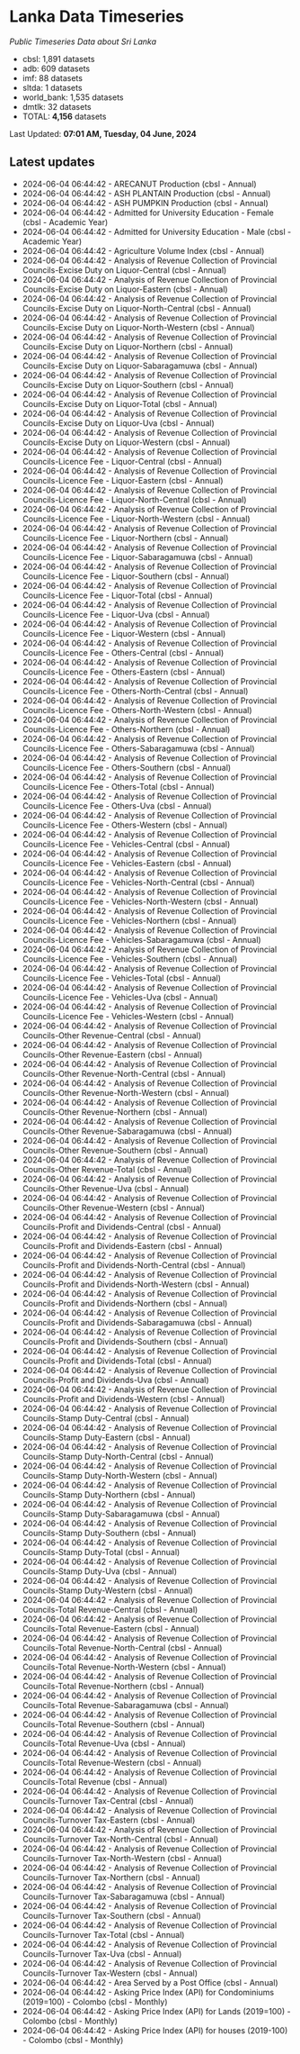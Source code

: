 # Lanka Data Timeseries
*Public Timeseries Data about Sri Lanka*

* cbsl: 1,891 datasets
* adb: 609 datasets
* imf: 88 datasets
* sltda: 1 datasets
* world_bank: 1,535 datasets
* dmtlk: 32 datasets
* TOTAL: **4,156** datasets

Last Updated: **07:01 AM, Tuesday, 04 June, 2024**

## Latest updates

* 2024-06-04 06:44:42 - ARECANUT Production (cbsl - Annual)
* 2024-06-04 06:44:42 - ASH PLANTAIN Production (cbsl - Annual)
* 2024-06-04 06:44:42 - ASH PUMPKIN Production (cbsl - Annual)
* 2024-06-04 06:44:42 - Admitted for University Education - Female (cbsl - Academic Year)
* 2024-06-04 06:44:42 - Admitted for University Education - Male (cbsl - Academic Year)
* 2024-06-04 06:44:42 - Agriculture Volume Index (cbsl - Annual)
* 2024-06-04 06:44:42 - Analysis of Revenue Collection of Provincial Councils-Excise Duty on Liquor-Central (cbsl - Annual)
* 2024-06-04 06:44:42 - Analysis of Revenue Collection of Provincial Councils-Excise Duty on Liquor-Eastern (cbsl - Annual)
* 2024-06-04 06:44:42 - Analysis of Revenue Collection of Provincial Councils-Excise Duty on Liquor-North-Central (cbsl - Annual)
* 2024-06-04 06:44:42 - Analysis of Revenue Collection of Provincial Councils-Excise Duty on Liquor-North-Western (cbsl - Annual)
* 2024-06-04 06:44:42 - Analysis of Revenue Collection of Provincial Councils-Excise Duty on Liquor-Northern (cbsl - Annual)
* 2024-06-04 06:44:42 - Analysis of Revenue Collection of Provincial Councils-Excise Duty on Liquor-Sabaragamuwa (cbsl - Annual)
* 2024-06-04 06:44:42 - Analysis of Revenue Collection of Provincial Councils-Excise Duty on Liquor-Southern (cbsl - Annual)
* 2024-06-04 06:44:42 - Analysis of Revenue Collection of Provincial Councils-Excise Duty on Liquor-Total (cbsl - Annual)
* 2024-06-04 06:44:42 - Analysis of Revenue Collection of Provincial Councils-Excise Duty on Liquor-Uva (cbsl - Annual)
* 2024-06-04 06:44:42 - Analysis of Revenue Collection of Provincial Councils-Excise Duty on Liquor-Western (cbsl - Annual)
* 2024-06-04 06:44:42 - Analysis of Revenue Collection of Provincial Councils-Licence Fee - Liquor-Central (cbsl - Annual)
* 2024-06-04 06:44:42 - Analysis of Revenue Collection of Provincial Councils-Licence Fee - Liquor-Eastern (cbsl - Annual)
* 2024-06-04 06:44:42 - Analysis of Revenue Collection of Provincial Councils-Licence Fee - Liquor-North-Central (cbsl - Annual)
* 2024-06-04 06:44:42 - Analysis of Revenue Collection of Provincial Councils-Licence Fee - Liquor-North-Western (cbsl - Annual)
* 2024-06-04 06:44:42 - Analysis of Revenue Collection of Provincial Councils-Licence Fee - Liquor-Northern (cbsl - Annual)
* 2024-06-04 06:44:42 - Analysis of Revenue Collection of Provincial Councils-Licence Fee - Liquor-Sabaragamuwa (cbsl - Annual)
* 2024-06-04 06:44:42 - Analysis of Revenue Collection of Provincial Councils-Licence Fee - Liquor-Southern (cbsl - Annual)
* 2024-06-04 06:44:42 - Analysis of Revenue Collection of Provincial Councils-Licence Fee - Liquor-Total (cbsl - Annual)
* 2024-06-04 06:44:42 - Analysis of Revenue Collection of Provincial Councils-Licence Fee - Liquor-Uva (cbsl - Annual)
* 2024-06-04 06:44:42 - Analysis of Revenue Collection of Provincial Councils-Licence Fee - Liquor-Western (cbsl - Annual)
* 2024-06-04 06:44:42 - Analysis of Revenue Collection of Provincial Councils-Licence Fee - Others-Central (cbsl - Annual)
* 2024-06-04 06:44:42 - Analysis of Revenue Collection of Provincial Councils-Licence Fee - Others-Eastern (cbsl - Annual)
* 2024-06-04 06:44:42 - Analysis of Revenue Collection of Provincial Councils-Licence Fee - Others-North-Central (cbsl - Annual)
* 2024-06-04 06:44:42 - Analysis of Revenue Collection of Provincial Councils-Licence Fee - Others-North-Western (cbsl - Annual)
* 2024-06-04 06:44:42 - Analysis of Revenue Collection of Provincial Councils-Licence Fee - Others-Northern (cbsl - Annual)
* 2024-06-04 06:44:42 - Analysis of Revenue Collection of Provincial Councils-Licence Fee - Others-Sabaragamuwa (cbsl - Annual)
* 2024-06-04 06:44:42 - Analysis of Revenue Collection of Provincial Councils-Licence Fee - Others-Southern (cbsl - Annual)
* 2024-06-04 06:44:42 - Analysis of Revenue Collection of Provincial Councils-Licence Fee - Others-Total (cbsl - Annual)
* 2024-06-04 06:44:42 - Analysis of Revenue Collection of Provincial Councils-Licence Fee - Others-Uva (cbsl - Annual)
* 2024-06-04 06:44:42 - Analysis of Revenue Collection of Provincial Councils-Licence Fee - Others-Western (cbsl - Annual)
* 2024-06-04 06:44:42 - Analysis of Revenue Collection of Provincial Councils-Licence Fee - Vehicles-Central (cbsl - Annual)
* 2024-06-04 06:44:42 - Analysis of Revenue Collection of Provincial Councils-Licence Fee - Vehicles-Eastern (cbsl - Annual)
* 2024-06-04 06:44:42 - Analysis of Revenue Collection of Provincial Councils-Licence Fee - Vehicles-North-Central (cbsl - Annual)
* 2024-06-04 06:44:42 - Analysis of Revenue Collection of Provincial Councils-Licence Fee - Vehicles-North-Western (cbsl - Annual)
* 2024-06-04 06:44:42 - Analysis of Revenue Collection of Provincial Councils-Licence Fee - Vehicles-Northern (cbsl - Annual)
* 2024-06-04 06:44:42 - Analysis of Revenue Collection of Provincial Councils-Licence Fee - Vehicles-Sabaragamuwa (cbsl - Annual)
* 2024-06-04 06:44:42 - Analysis of Revenue Collection of Provincial Councils-Licence Fee - Vehicles-Southern (cbsl - Annual)
* 2024-06-04 06:44:42 - Analysis of Revenue Collection of Provincial Councils-Licence Fee - Vehicles-Total (cbsl - Annual)
* 2024-06-04 06:44:42 - Analysis of Revenue Collection of Provincial Councils-Licence Fee - Vehicles-Uva (cbsl - Annual)
* 2024-06-04 06:44:42 - Analysis of Revenue Collection of Provincial Councils-Licence Fee - Vehicles-Western (cbsl - Annual)
* 2024-06-04 06:44:42 - Analysis of Revenue Collection of Provincial Councils-Other Revenue-Central (cbsl - Annual)
* 2024-06-04 06:44:42 - Analysis of Revenue Collection of Provincial Councils-Other Revenue-Eastern (cbsl - Annual)
* 2024-06-04 06:44:42 - Analysis of Revenue Collection of Provincial Councils-Other Revenue-North-Central (cbsl - Annual)
* 2024-06-04 06:44:42 - Analysis of Revenue Collection of Provincial Councils-Other Revenue-North-Western (cbsl - Annual)
* 2024-06-04 06:44:42 - Analysis of Revenue Collection of Provincial Councils-Other Revenue-Northern (cbsl - Annual)
* 2024-06-04 06:44:42 - Analysis of Revenue Collection of Provincial Councils-Other Revenue-Sabaragamuwa (cbsl - Annual)
* 2024-06-04 06:44:42 - Analysis of Revenue Collection of Provincial Councils-Other Revenue-Southern (cbsl - Annual)
* 2024-06-04 06:44:42 - Analysis of Revenue Collection of Provincial Councils-Other Revenue-Total (cbsl - Annual)
* 2024-06-04 06:44:42 - Analysis of Revenue Collection of Provincial Councils-Other Revenue-Uva (cbsl - Annual)
* 2024-06-04 06:44:42 - Analysis of Revenue Collection of Provincial Councils-Other Revenue-Western (cbsl - Annual)
* 2024-06-04 06:44:42 - Analysis of Revenue Collection of Provincial Councils-Profit and Dividends-Central (cbsl - Annual)
* 2024-06-04 06:44:42 - Analysis of Revenue Collection of Provincial Councils-Profit and Dividends-Eastern (cbsl - Annual)
* 2024-06-04 06:44:42 - Analysis of Revenue Collection of Provincial Councils-Profit and Dividends-North-Central (cbsl - Annual)
* 2024-06-04 06:44:42 - Analysis of Revenue Collection of Provincial Councils-Profit and Dividends-North-Western (cbsl - Annual)
* 2024-06-04 06:44:42 - Analysis of Revenue Collection of Provincial Councils-Profit and Dividends-Northern (cbsl - Annual)
* 2024-06-04 06:44:42 - Analysis of Revenue Collection of Provincial Councils-Profit and Dividends-Sabaragamuwa (cbsl - Annual)
* 2024-06-04 06:44:42 - Analysis of Revenue Collection of Provincial Councils-Profit and Dividends-Southern (cbsl - Annual)
* 2024-06-04 06:44:42 - Analysis of Revenue Collection of Provincial Councils-Profit and Dividends-Total (cbsl - Annual)
* 2024-06-04 06:44:42 - Analysis of Revenue Collection of Provincial Councils-Profit and Dividends-Uva (cbsl - Annual)
* 2024-06-04 06:44:42 - Analysis of Revenue Collection of Provincial Councils-Profit and Dividends-Western (cbsl - Annual)
* 2024-06-04 06:44:42 - Analysis of Revenue Collection of Provincial Councils-Stamp Duty-Central (cbsl - Annual)
* 2024-06-04 06:44:42 - Analysis of Revenue Collection of Provincial Councils-Stamp Duty-Eastern (cbsl - Annual)
* 2024-06-04 06:44:42 - Analysis of Revenue Collection of Provincial Councils-Stamp Duty-North-Central (cbsl - Annual)
* 2024-06-04 06:44:42 - Analysis of Revenue Collection of Provincial Councils-Stamp Duty-North-Western (cbsl - Annual)
* 2024-06-04 06:44:42 - Analysis of Revenue Collection of Provincial Councils-Stamp Duty-Northern (cbsl - Annual)
* 2024-06-04 06:44:42 - Analysis of Revenue Collection of Provincial Councils-Stamp Duty-Sabaragamuwa (cbsl - Annual)
* 2024-06-04 06:44:42 - Analysis of Revenue Collection of Provincial Councils-Stamp Duty-Southern (cbsl - Annual)
* 2024-06-04 06:44:42 - Analysis of Revenue Collection of Provincial Councils-Stamp Duty-Total (cbsl - Annual)
* 2024-06-04 06:44:42 - Analysis of Revenue Collection of Provincial Councils-Stamp Duty-Uva (cbsl - Annual)
* 2024-06-04 06:44:42 - Analysis of Revenue Collection of Provincial Councils-Stamp Duty-Western (cbsl - Annual)
* 2024-06-04 06:44:42 - Analysis of Revenue Collection of Provincial Councils-Total Revenue-Central (cbsl - Annual)
* 2024-06-04 06:44:42 - Analysis of Revenue Collection of Provincial Councils-Total Revenue-Eastern (cbsl - Annual)
* 2024-06-04 06:44:42 - Analysis of Revenue Collection of Provincial Councils-Total Revenue-North-Central (cbsl - Annual)
* 2024-06-04 06:44:42 - Analysis of Revenue Collection of Provincial Councils-Total Revenue-North-Western (cbsl - Annual)
* 2024-06-04 06:44:42 - Analysis of Revenue Collection of Provincial Councils-Total Revenue-Northern (cbsl - Annual)
* 2024-06-04 06:44:42 - Analysis of Revenue Collection of Provincial Councils-Total Revenue-Sabaragamuwa (cbsl - Annual)
* 2024-06-04 06:44:42 - Analysis of Revenue Collection of Provincial Councils-Total Revenue-Southern (cbsl - Annual)
* 2024-06-04 06:44:42 - Analysis of Revenue Collection of Provincial Councils-Total Revenue-Uva (cbsl - Annual)
* 2024-06-04 06:44:42 - Analysis of Revenue Collection of Provincial Councils-Total Revenue-Western (cbsl - Annual)
* 2024-06-04 06:44:42 - Analysis of Revenue Collection of Provincial Councils-Total Revenue (cbsl - Annual)
* 2024-06-04 06:44:42 - Analysis of Revenue Collection of Provincial Councils-Turnover Tax-Central (cbsl - Annual)
* 2024-06-04 06:44:42 - Analysis of Revenue Collection of Provincial Councils-Turnover Tax-Eastern (cbsl - Annual)
* 2024-06-04 06:44:42 - Analysis of Revenue Collection of Provincial Councils-Turnover Tax-North-Central (cbsl - Annual)
* 2024-06-04 06:44:42 - Analysis of Revenue Collection of Provincial Councils-Turnover Tax-North-Western (cbsl - Annual)
* 2024-06-04 06:44:42 - Analysis of Revenue Collection of Provincial Councils-Turnover Tax-Northern (cbsl - Annual)
* 2024-06-04 06:44:42 - Analysis of Revenue Collection of Provincial Councils-Turnover Tax-Sabaragamuwa (cbsl - Annual)
* 2024-06-04 06:44:42 - Analysis of Revenue Collection of Provincial Councils-Turnover Tax-Southern (cbsl - Annual)
* 2024-06-04 06:44:42 - Analysis of Revenue Collection of Provincial Councils-Turnover Tax-Total (cbsl - Annual)
* 2024-06-04 06:44:42 - Analysis of Revenue Collection of Provincial Councils-Turnover Tax-Uva (cbsl - Annual)
* 2024-06-04 06:44:42 - Analysis of Revenue Collection of Provincial Councils-Turnover Tax-Western (cbsl - Annual)
* 2024-06-04 06:44:42 - Area Served by a Post Office (cbsl - Annual)
* 2024-06-04 06:44:42 - Asking Price Index (API) for Condominiums (2019=100) - Colombo (cbsl - Monthly)
* 2024-06-04 06:44:42 - Asking Price Index (API) for Lands (2019=100) - Colombo (cbsl - Monthly)
* 2024-06-04 06:44:42 - Asking Price Index (API) for houses (2019-100) - Colombo (cbsl - Monthly)